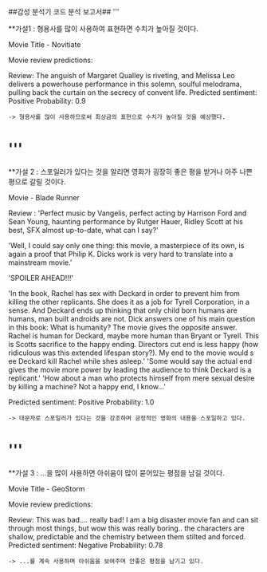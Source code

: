 ##감성 분석기 코드 분석 보고서## 
'''

**가설1 : 형용사를 많이 사용하여 표현하면 수치가 높아질 것이다.



Movie Title - Novitiate 


Movie review predictions:

Review: The anguish of Margaret Qualley is riveting, and Melissa Leo delivers a powerhouse performance in this solemn, soulful melodrama, pulling back the curtain on the secrecy of convent life.
Predicted sentiment: Positive
Probability: 0.9

	-> 형용사를 많이 사용하므로써 최상금의 표현으로 수치가 높아질 것을 예상했다.

'''
===========================================================================================
**가설 2 : 스포일러가 있다는 것을 알리면 영화가 굉장히 좋은 평을 받거나 아주 나쁜 평으로 갈릴 것이다.

Movie - Blade Runner


Review :
 'Perfect music by Vangelis, perfect acting by Harrison Ford and Sean Young, haunting performance by Rutger Hauer, Ridley Scott at his best, SFX almost up-to-date, what can I say?'

'Well, I could say only one thing: this movie, a masterpiece of its own, is again a proof that Philip K. Dicks work is very hard to translate into a mainstream movie.'

'SPOILER AHEAD!!!'

'In the book, Rachel has sex with Deckard in order to prevent him from killing the other replicants. She does it as a job for Tyrell Corporation, in a sense. And Deckard ends up thinking that only child born humans are humans, man built androids are not. Dick answers one of his main question in this book: What is humanity? The movie gives the opposite answer. Rachel is human for Deckard, maybe more human than Bryant or Tyrell. This is Scotts sacrifice to the happy ending. Directors cut end is less happy (how ridiculous was this extended lifespan story?). My end to the movie would s ee Deckard kill Rachel while shes asleep.'
 'Some would say the actual end gives the movie more power by leading the audience to think Deckard is a replicant.'
 'How about a man who protects himself from mere sexual desire by killing a machine? Not a happy end, I know...'

Predicted sentiment: Positive
Probability: 1.0

	-> 대문자로 스포일러가 있다는 것을 강조하며 긍정적인 영화의 내용을 스포일하고 있다.
  
'''
=====================================================================

**가설 3 : ...을 많이 사용하면 아쉬움이 많이 묻어있는 평점을 남길 것이다.

Movie Title - GeoStorm

Movie review predictions:

Review: This was bad.... really bad! I am a big disaster movie fan and can sit through most things, but wow this was really boring.. the characters are shallow, predictable and the chemistry between them stilted and forced.
Predicted sentiment: Negative
Probability: 0.78

	-> ...를 계속 사용하며 아쉬움을 보여주며 안좋은 평점을 남기고 있다.
